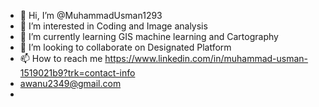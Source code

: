 - 👋 Hi, I’m @MuhammadUsman1293
- 👀 I’m interested in Coding and Image analysis
- 🌱 I’m currently learning GIS machine learning and Cartography
- 💞️ I’m looking to collaborate on Designated Platform
- 📫 How to reach me https://www.linkedin.com/in/muhammad-usman-1519021b9?trk=contact-info
- awanu2349@gmail.com
- 

<!---
MuhammadUsman1293/MuhammadUsman1293 is a ✨ special ✨ repository because its `README.md` (this file) appears on your GitHub profile.
You can click the Preview link to take a look at your changes.
--->
